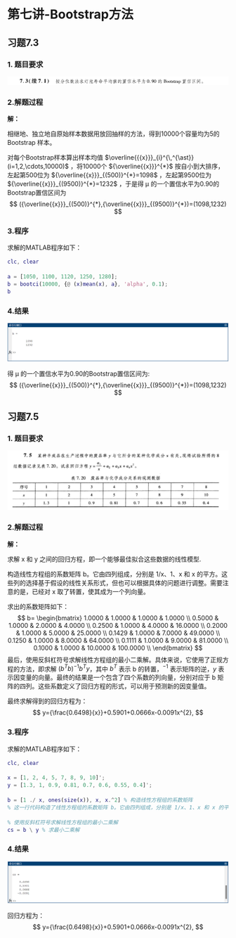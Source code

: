 # **第七讲-Bootstrap方法**





## 习题7.3

### 1. 题目要求

![image-20230427135726289](https://raw.githubusercontent.com/Zhu-Shatong/cloudimg/master/img/image-20230427135726289.png)

### 2.解题过程

**解：**

相继地、独立地自原始样本数据用放回抽样的方法，得到10000个容量均为5的Bootstrap 样本。

对每个Bootstrap样本算出样本均值 $\overline{{{x}}}_{i}^{\,^{\ast}}(i=1,2,\cdots,10000)$ ，将10000个 ${\overline{{x}}}^{*}$ 按自小到大排序，左起第500位为 ${\overline{{x}}}_{(500)}^{*}=1098$ ，左起第9500位为 ${\overline{{x}}}_{(9500)}^{*}=1232$ ，于是得 μ 的一个置信水平为0.90的Bootstrap置信区间为
$$
({\overline{{x}}}_{(500)}^{*},{\overline{{x}}}_{(9500)}^{*})=(1098,1232)
$$

### 3.程序

求解的MATLAB程序如下：

```matlab
clc, clear

a = [1050, 1100, 1120, 1250, 1280];
b = bootci(10000, {@ (x)mean(x), a}, 'alpha', 0.1);
b
```

### 4.结果

![image-20230427140709076](https://raw.githubusercontent.com/Zhu-Shatong/cloudimg/master/img/image-20230427140709076.png)

得 μ 的一个置信水平为0.90的Bootstrap置信区间为:
$$
({\overline{{x}}}_{(500)}^{*},{\overline{{x}}}_{(9500)}^{*})=(1098,1232)
$$








## 习题7.5

### 1. 题目要求

![image-20230427144554002](https://raw.githubusercontent.com/Zhu-Shatong/cloudimg/master/img/image-20230427144554002.png)

### 2.解题过程

**解：**

求解 x 和 y 之间的回归方程，即一个能够最佳拟合这些数据的线性模型.

构造线性方程组的系数矩阵 b。它由四列组成，分别是 1/x、1、x 和 x 的平方。这些列的选择基于假设的线性关系形式，但也可以根据具体的问题进行调整。需要注意的是，已经对 x 取了转置，使其成为一个列向量。

求出的系数矩阵如下：
$$
b=
\begin{bmatrix}
1.0000 & 1.0000 & 1.0000 & 1.0000 \\
0.5000 & 1.0000 & 2.0000 & 4.0000 \\
0.2500 & 1.0000 & 4.0000 & 16.0000 \\
0.2000 & 1.0000 & 5.0000 & 25.0000 \\
0.1429 & 1.0000 & 7.0000 & 49.0000 \\
0.1250 & 1.0000 & 8.0000 & 64.0000 \\
0.1111 & 1.0000 & 9.0000 & 81.0000 \\
0.1000 & 1.0000 & 10.0000 & 100.0000 \\
\end{bmatrix}
$$
最后，使用反斜杠符号求解线性方程组的最小二乘解。具体来说，它使用了正规方程的方法，即求解 $(b^T b)^{-1} b^T y$，其中 $b^T$ 表示 b 的转置，$^{-1}$ 表示矩阵的逆，$y$ 表示因变量的向量。最终的结果是一个包含了四个系数的列向量，分别对应于 b 矩阵的四列。这些系数定义了回归方程的形式，可以用于预测新的因变量值。

最终求解得到的回归方程为：
$$
y={\frac{0.6498}{x}}+0.5901+0.0666x-0.0091x^{2},
$$


### 3.程序

求解的MATLAB程序如下：

```matlab
clc, clear

x = [1, 2, 4, 5, 7, 8, 9, 10]';
y = [1.3, 1, 0.9, 0.81, 0.7, 0.6, 0.55, 0.4]';

b = [1 ./ x, ones(size(x)), x, x.^2] % 构造线性方程组的系数矩阵
% 这一行代码构造了线性方程组的系数矩阵 b。它由四列组成，分别是 1/x、1、x 和 x 的平方

% 使用反斜杠符号求解线性方程组的最小二乘解
cs = b \ y % 求最小二乘解
```

### 4.结果

![image-20230427145734428](https://raw.githubusercontent.com/Zhu-Shatong/cloudimg/master/img/image-20230427145734428.png)

回归方程为：
$$
y={\frac{0.6498}{x}}+0.5901+0.0666x-0.0091x^{2},
$$
